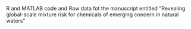 R and MATLAB code and Raw data fot the manuscript entitled "Revealing global-scale mixture risk for chemicals of emerging concern in natural waters"

